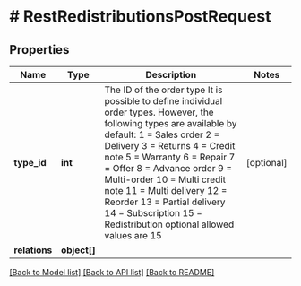 # # RestRedistributionsPostRequest

## Properties

Name | Type | Description | Notes
------------ | ------------- | ------------- | -------------
**type_id** | **int** | The ID of the order type                                                               It is possible to define individual order types. However,                                                               the following types are available by default:      1 &#x3D; Sales order     2 &#x3D; Delivery     3 &#x3D; Returns     4 &#x3D; Credit note     5 &#x3D; Warranty     6 &#x3D; Repair     7 &#x3D; Offer     8 &#x3D; Advance order     9 &#x3D; Multi-order     10 &#x3D; Multi credit note     11 &#x3D; Multi delivery     12 &#x3D; Reorder     13 &#x3D; Partial delivery     14 &#x3D; Subscription     15 &#x3D; Redistribution  optional allowed values are 15 | [optional]
**relations** | **object[]** |  |

[[Back to Model list]](../../README.md#models) [[Back to API list]](../../README.md#endpoints) [[Back to README]](../../README.md)

